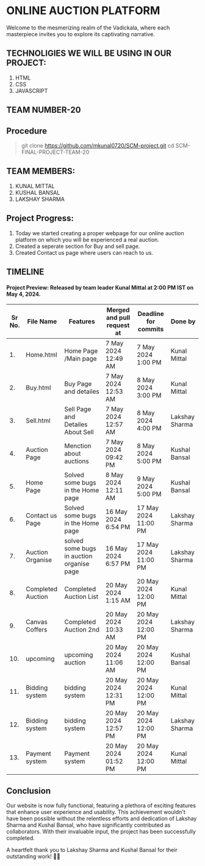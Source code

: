 # ONLINE AUCTION PLATFORM

Welcome to the mesmerizing realm of the Vadickala, where each masterpiece invites you to explore its captivating narrative.

## TECHNOLIGIES WE WILL BE USING IN OUR PROJECT:

1. HTML
2. CSS
3. JAVASCRIPT
   
## TEAM NUMBER-20

## Procedure

>git clone https://github.com/mkunal0720/SCM-project.git
>cd SCM-FINAL-PROJECT-TEAM-20

## TEAM MEMBERS:

1. KUNAL MITTAL
2. KUSHAL BANSAL
3. LAKSHAY SHARMA

## Project Progress:

1. Today we started creating a proper webpage for our online auction platform on which you will be experienced a real auction.
2. Created a seperate section for Buy and sell page.
3. Created Contact us page where users can reach to us.


## TIMELINE

#### Project Preview: Released by team leader Kunal Mittal at 2:00 PM IST on May 4, 2024.


| Sr No. | File Name     | Features                                      | Merged and pull request at | Deadline for commits | Done by      |
|--------|---------------|-----------------------------------------------|----------------------------|----------------------|--------------|
| 1.     | Home.html     |  Home Page /Main page                         | 7 May 2024 12:49 AM       | 7 May 2024 1:00 PM   | Kunal Mittal  |
| 2.     | Buy.html       | Buy Page and detailes                        | 7 May 2024 12:53 AM       | 8 May 2024 3:00 PM   | Kunal Mittal  |
| 3.     | Sell.html      | Sell Page and Detailes About Sell            | 7 May 2024 12:57 AM       | 8 May 2024 4:00 PM   | Lakshay Sharma|
| 4.     | Auction Page   | Menction about auctions                      | 7 May 2024  09:42 PM      | 8 May 2024 5:00 PM   | Kushal Bansal  |
| 5.     | Home Page      | Solved some bugs in the Home page            | 8 May 2024 12:11 AM       | 9 May 2024 5:00 PM   | Kushal Bansal |
| 6.     | Contact us Page | Solved some bugs in the Home page           | 16 May 2024 6:54 PM       | 17 May 2024 11:00 PM | Lakshay Sharma |
| 7.     | Auction Organise  | solved some bugs in auction organise page | 16 May 2024 6:57 PM       | 17 May 2024 11:00 PM | Lakshay Sharma |
| 8.     | Completed Auction | Completed Auction List                    | 20 May 2024 1:15 AM       | 20 May 2024 12:00 PM | Kunal Mittal |
| 9.     | Canvas Coffers  | Completed Auction 2nd                       | 20 May 2024 10:33 AM      | 20 May 2024 12:00 PM | Lakshay Sharma|
|10.     | upcoming       |upcoming auction                              |20 May 2024 11:06 AM       | 20 May 2024 12:00 PM | Kushal Bansal |
|11.     | Bidding system | bidding system                               | 20 May 2024 12:31 PM      | 20 May 2024 12:00 PM | Kunal Mittal  |
|12.     | Bidding system | bidding system                               | 20 May 2024 12:57 PM      | 20 May 2024 12:00 PM | Lakshay Sharma|
|13.     | Payment system | Payment system                               | 20 May 2024 01:52 PM      | 20 May 2024 12:00 PM | Kunal Mittal  |


## Conclusion

Our website is now fully functional, featuring a plethora of exciting features that enhance user experience and usability. This achievement wouldn't have been possible without the relentless efforts and dedication of Lakshay Sharma and Kushal Bansal, who have significantly contributed as collaborators. With their invaluable input, the project has been successfully completed.

A heartfelt thank you to Lakshay Sharma and Kushal Bansal for their outstanding work! 👏👏




 


